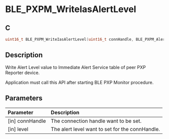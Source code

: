 # BLE_PXPM_WriteIasAlertLevel

## C

```c
uint16_t BLE_PXPM_WriteIasAlertLevel(uint16_t connHandle, BLE_PXPM_AlertLevel_T level);
```

## Description

Write Alert Level value to Immediate Alert Service table of peer PXP Reporter device.

Application must call this API after starting BLE PXP Monitor procedure.

## Parameters

|Parameter|Description|
|:---|:---|
|\[in\] connHandle|The connection handle want to be set.|
|\[in\] level|The alert level want to set for the connHandle.|

